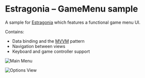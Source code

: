 # Estragonia – GameMenu sample

A sample for [Estragonia](../..) which features a functional game menu UI.

Contains:
 - Data binding and the [MVVM](https://en.wikipedia.org/wiki/Model%E2%80%93view%E2%80%93viewmodel) pattern
 - Navigation between views
 - Keyboard and game controller support

![Main Menu](https://github.com/MrJul/Estragonia/assets/1623034/96fe34f9-9f7a-436a-b852-392369079046)

![Options View](https://github.com/MrJul/Estragonia/assets/1623034/03af87ef-b649-4dca-83dd-3e6e30962edb)
